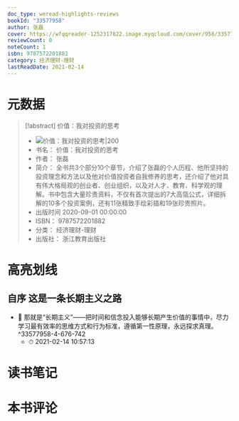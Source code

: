 ```yaml
---
doc_type: weread-highlights-reviews
bookId: "33577958"
author: 张磊
cover: https://wfqqreader-1252317822.image.myqcloud.com/cover/958/33577958/t7_33577958.jpg
reviewCount: 0
noteCount: 1
isbn: 9787572201882
category: 经济理财-理财
lastReadDate: 2021-02-14
---
```

# 元数据
> [!abstract] 价值：我对投资的思考
> - ![ 价值：我对投资的思考|200](https://wfqqreader-1252317822.image.myqcloud.com/cover/958/33577958/t7_33577958.jpg)
> - 书名： 价值：我对投资的思考
> - 作者： 张磊
> - 简介： 全书共3个部分10个章节，介绍了张磊的个人历程、他所坚持的投资理念和方法以及他对价值投资者自我修养的思考，还介绍了他对具有伟大格局观的创业者、创业组织，以及对人才、教育、科学观的理解。书中包含大量珍贵资料，不仅有首次提出的7大高瓴公式，详细拆解的10多个投资案例，还有11张精致手绘彩插和19张珍贵照片。
> - 出版时间 2020-09-01 00:00:00
> - ISBN： 9787572201882
> - 分类： 经济理财-理财
> - 出版社： 浙江教育出版社

# 高亮划线

## 自序 这是一条长期主义之路


- 📌 那就是“长期主义”——把时间和信念投入能够长期产生价值的事情中，尽力学习最有效率的思维方式和行为标准，遵循第一性原理，永远探求真理。 ^33577958-4-676-742
    - ⏱ 2021-02-14 10:57:13 
# 读书笔记

# 本书评论
